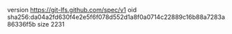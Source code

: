 version https://git-lfs.github.com/spec/v1
oid sha256:da04a2fd630f4e2e5f6f078d552d1a8f0a0714c22889c16b88a7283a86336f5b
size 2231
